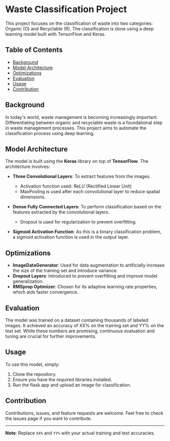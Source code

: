 # Waste Classification Project

This project focuses on the classification of waste into two categories: Organic (O) and Recyclable (R). The classification is done using a deep learning model built with TensorFlow and Keras.

## Table of Contents

- [Background](#background)
- [Model Architecture](#model-architecture)
- [Optimizations](#optimizations)
- [Evaluation](#evaluation)
- [Usage](#usage)
- [Contribution](#contribution)

## Background

In today's world, waste management is becoming increasingly important. Differentiating between organic and recyclable waste is a foundational step in waste management processes. This project aims to automate the classification process using deep learning.

## Model Architecture

The model is built using the **Keras** library on top of **TensorFlow**. The architecture involves:

- **Three Convolutional Layers**: To extract features from the images.
  - Activation function used: *ReLU* (Rectified Linear Unit)
  - MaxPooling is used after each convolutional layer to reduce spatial dimensions.
  
- **Dense Fully Connected Layers**: To perform classification based on the features extracted by the convolutional layers.
  - Dropout is used for regularization to prevent overfitting.
  
- **Sigmoid Activation Function**: As this is a binary classification problem, a sigmoid activation function is used in the output layer.

## Optimizations

- **ImageDataGenerator**: Used for data augmentation to artificially increase the size of the training set and introduce variance.
- **Dropout Layers**: Introduced to prevent overfitting and improve model generalization.
- **RMSprop Optimizer**: Chosen for its adaptive learning rate properties, which aids faster convergence.

## Evaluation

The model was trained on a dataset containing thousands of labeled images. It achieved an accuracy of XX% on the training set and YY% on the test set. While these numbers are promising, continuous evaluation and tuning are crucial for further improvements.

## Usage

To use this model, simply:

1. Clone the repository.
2. Ensure you have the required libraries installed.
3. Run the flask app and upload an image for classification.

## Contribution

Contributions, issues, and feature requests are welcome. Feel free to check the issues page if you want to contribute.

---

**Note**: Replace `XX%` and `YY%` with your actual training and test accuracies.

